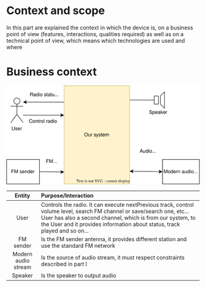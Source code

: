 # Context and scope

In this part are explained the context in which the device is, on a business point of view (features, interactions, qualities required) as well as on a technical point of view, which means which technologies are used and where

# Business context

![System business context](./ARC42_contextesDiagram_business.svg "System business context")

|Entity|Purpose/Interaction|
|:-:|:-|
|User| Controls the radio. It can execute nextPrevious track, control volume level, search FM channel or save/search one, etc... User has also a second channel, which is from our system, to the User and it provides information about status, track played and so on...|
|FM sender| Is the FM sender antenna, it provides different station and use the standard FM network|
|Modern audio stream| Is the source of audio stream, it must respect constraints described in part I|
|Speaker| Is the speaker to output audio |